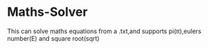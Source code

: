 # Maths-Solver
This can solve maths equations from a .txt,and supports pi(π),eulers number(E) and square root(sqrt)
